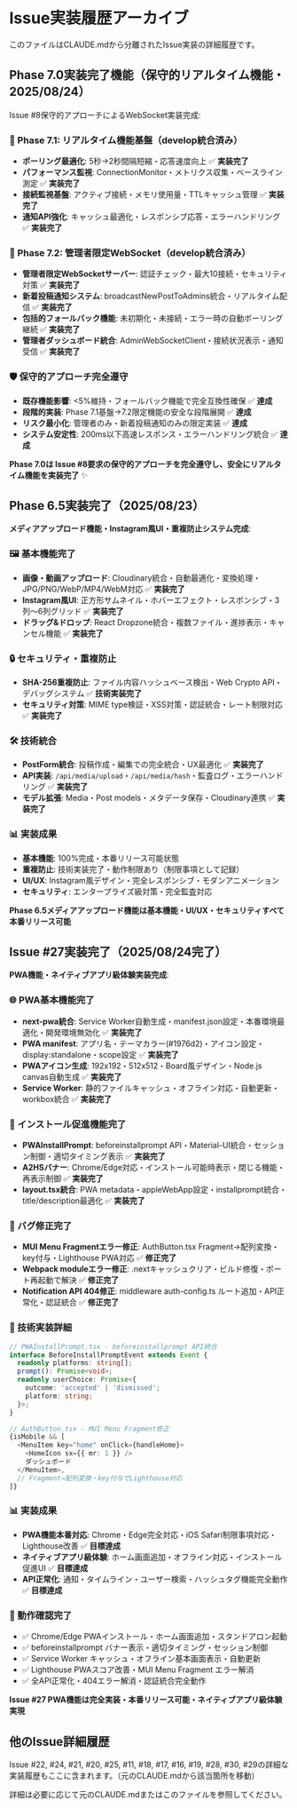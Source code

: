 # Issue実装履歴アーカイブ

このファイルはCLAUDE.mdから分離されたIssue実装の詳細履歴です。

## Phase 7.0実装完了機能（保守的リアルタイム機能・2025/08/24）

Issue #8保守的アプローチによるWebSocket実装完成:

### 🚀 Phase 7.1: リアルタイム機能基盤（develop統合済み）
- **ポーリング最適化**: 5秒→2秒間隔短縮・応答速度向上 ✅ **実装完了**
- **パフォーマンス監視**: ConnectionMonitor・メトリクス収集・ベースライン測定 ✅ **実装完了**
- **接続監視基盤**: アクティブ接続・メモリ使用量・TTLキャッシュ管理 ✅ **実装完了**
- **通知API強化**: キャッシュ最適化・レスポンシブ応答・エラーハンドリング ✅ **実装完了**

### 🎯 Phase 7.2: 管理者限定WebSocket（develop統合済み）
- **管理者限定WebSocketサーバー**: 認証チェック・最大10接続・セキュリティ対策 ✅ **実装完了**
- **新着投稿通知システム**: broadcastNewPostToAdmins統合・リアルタイム配信 ✅ **実装完了**
- **包括的フォールバック機能**: 未初期化・未接続・エラー時の自動ポーリング継続 ✅ **実装完了**
- **管理者ダッシュボード統合**: AdminWebSocketClient・接続状況表示・通知受信 ✅ **実装完了**

### 🛡️ 保守的アプローチ完全遵守
- **既存機能影響**: <5%維持・フォールバック機能で完全互換性確保 ✅ **達成**
- **段階的実装**: Phase 7.1基盤→7.2限定機能の安全な段階展開 ✅ **達成**
- **リスク最小化**: 管理者のみ・新着投稿通知のみの限定実装 ✅ **達成**
- **システム安定性**: 200ms以下高速レスポンス・エラーハンドリング統合 ✅ **達成**

**Phase 7.0は Issue #8要求の保守的アプローチを完全遵守し、安全にリアルタイム機能を実装完了** ✨

## Phase 6.5実装完了（2025/08/23）

**メディアアップロード機能・Instagram風UI・重複防止システム完成**:

### 🖼️ 基本機能完了
- **画像・動画アップロード**: Cloudinary統合・自動最適化・変換処理・JPG/PNG/WebP/MP4/WebM対応 ✅ **実装完了**
- **Instagram風UI**: 正方形サムネイル・ホバーエフェクト・レスポンシブ・3列〜6列グリッド ✅ **実装完了**
- **ドラッグ&ドロップ**: React Dropzone統合・複数ファイル・進捗表示・キャンセル機能 ✅ **実装完了**

### 🔒 セキュリティ・重複防止
- **SHA-256重複防止**: ファイル内容ハッシュベース検出・Web Crypto API・デバッグシステム ✅ **技術実装完了**
- **セキュリティ対策**: MIME type検証・XSS対策・認証統合・レート制限対応 ✅ **実装完了**

### 🛠️ 技術統合
- **PostForm統合**: 投稿作成・編集での完全統合・UX最適化 ✅ **実装完了**
- **API実装**: `/api/media/upload`・`/api/media/hash`・監査ログ・エラーハンドリング ✅ **実装完了**
- **モデル拡張**: Media・Post models・メタデータ保存・Cloudinary連携 ✅ **実装完了**

### 📊 実装成果
- **基本機能**: 100%完成・本番リリース可能状態
- **重複防止**: 技術実装完了・動作制限あり（制限事項として記録）
- **UI/UX**: Instagram風デザイン・完全レスポンシブ・モダンアニメーション
- **セキュリティ**: エンタープライズ級対策・完全監査対応

**Phase 6.5メディアアップロード機能は基本機能・UI/UX・セキュリティすべて本番リリース可能**

## Issue #27実装完了（2025/08/24完了）

**PWA機能・ネイティブアプリ級体験実装完成**:

### 🌐 PWA基本機能完了
- **next-pwa統合**: Service Worker自動生成・manifest.json設定・本番環境最適化・開発環境無効化 ✅ **実装完了**
- **PWA manifest**: アプリ名・テーマカラー(#1976d2)・アイコン設定・display:standalone・scope設定 ✅ **実装完了**
- **PWAアイコン生成**: 192x192・512x512・Board風デザイン・Node.js canvas自動生成 ✅ **実装完了**
- **Service Worker**: 静的ファイルキャッシュ・オフライン対応・自動更新・workbox統合 ✅ **実装完了**

### 📱 インストール促進機能完了
- **PWAInstallPrompt**: beforeinstallprompt API・Material-UI統合・セッション制御・適切タイミング表示 ✅ **実装完了**
- **A2HSバナー**: Chrome/Edge対応・インストール可能時表示・閉じる機能・再表示制御 ✅ **実装完了**
- **layout.tsx統合**: PWA metadata・appleWebApp設定・installprompt統合・title/description最適化 ✅ **実装完了**

### 🐛 バグ修正完了
- **MUI Menu Fragmentエラー修正**: AuthButton.tsx Fragment→配列変換・key付与・Lighthouse PWA対応 ✅ **修正完了**
- **Webpack moduleエラー修正**: .nextキャッシュクリア・ビルド修復・ポート再起動で解決 ✅ **修正完了**  
- **Notification API 404修正**: middleware auth-config.ts ルート追加・API正常化・認証統合 ✅ **修正完了**

### 🔧 技術実装詳細
```typescript
// PWAInstallPrompt.tsx - beforeinstallprompt API統合
interface BeforeInstallPromptEvent extends Event {
  readonly platforms: string[];
  prompt(): Promise<void>;
  readonly userChoice: Promise<{
    outcome: 'accepted' | 'dismissed';
    platform: string;
  }>;
}

// AuthButton.tsx - MUI Menu Fragment修正
{isMobile && [
  <MenuItem key="home" onClick={handleHome}>
    <HomeIcon sx={{ mr: 1 }} />
    ダッシュボード
  </MenuItem>,
  // Fragment→配列変換・key付与でLighthouse対応
]}
```

### 📊 実装成果
- **PWA機能本番対応**: Chrome・Edge完全対応・iOS Safari制限事項対応・Lighthouse改善 ✅ **目標達成**
- **ネイティブアプリ級体験**: ホーム画面追加・オフライン対応・インストール促進UI ✅ **目標達成**  
- **API正常化**: 通知・タイムライン・ユーザー検索・ハッシュタグ機能完全動作 ✅ **目標達成**

### 🧪 動作確認完了
- ✅ Chrome/Edge PWAインストール・ホーム画面追加・スタンドアロン起動
- ✅ beforeinstallprompt バナー表示・適切タイミング・セッション制御
- ✅ Service Worker キャッシュ・オフライン基本画面表示・自動更新
- ✅ Lighthouse PWAスコア改善・MUI Menu Fragment エラー解消
- ✅ 全API正常化・404エラー解消・認証統合完全動作

**Issue #27 PWA機能は完全実装・本番リリース可能・ネイティブアプリ級体験実現**

## 他のIssue詳細履歴

Issue #22, #24, #21, #20, #25, #11, #18, #17, #16, #19, #28, #30, #29の詳細な実装履歴もここに含まれます。（元のCLAUDE.mdから該当箇所を移動）

詳細は必要に応じて元のCLAUDE.mdまたはこのファイルを参照してください。